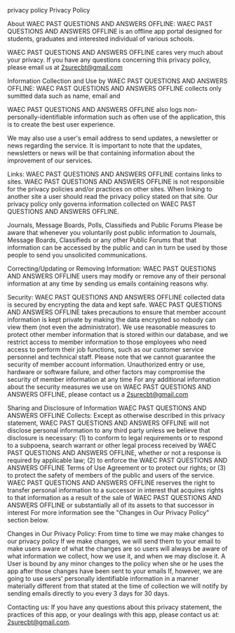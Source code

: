 privacy policy Privacy Policy

About WAEC PAST QUESTIONS AND ANSWERS OFFLINE: WAEC PAST QUESTIONS AND ANSWERS OFFLINE is an offline app portal designed for students, graduates and interested individual of various schools.

WAEC PAST QUESTIONS AND ANSWERS OFFLINE cares very much about your privacy. If you have any questions concerning this privacy policy, please email us at 2surecbt@gmail.com

Information Collection and Use by WAEC PAST QUESTIONS AND ANSWERS OFFLINE: WAEC PAST QUESTIONS AND ANSWERS OFFLINE collects only sumitted data such as name, email and 

WAEC PAST QUESTIONS AND ANSWERS OFFLINE also logs non-personally-identifiable information such as often use of the application, this is to create the best user experience.

We may also use a user's email address to send updates, a newsletter or news regarding the service. It is important to note that the updates, newsletters or news will be that containing information about the improvement of our services.

Links: WAEC PAST QUESTIONS AND ANSWERS OFFLINE contains links to sites. WAEC PAST QUESTIONS AND ANSWERS OFFLINE is not responsible for the privacy policies and/or practices on other sites. When linking to another site a user should read the privacy policy stated on that site. Our privacy policy only governs information collected on WAEC PAST QUESTIONS AND ANSWERS OFFLINE.

Journals, Message Boards, Polls, Classifieds and Public Forums Please be aware that whenever you voluntarily post public information to Journals, Message Boards, Classifieds or any other Public Forums that that information can be accessed by the public and can in turn be used by those people to send you unsolicited communications.

Correcting/Updating or Removing Information: WAEC PAST QUESTIONS AND ANSWERS OFFLINE users may modify or remove any of their personal information at any time by sending us emails containing reasons why.

Security: WAEC PAST QUESTIONS AND ANSWERS OFFLINE collected data is secured by encrypting the data and kept safe. WAEC PAST QUESTIONS AND ANSWERS OFFLINE takes precautions to ensure that member account information is kept private by making the data encrypted so nobody can view them (not even the administrator). We use reasonable measures to protect other member information that is stored within our database, and we restrict access to member information to those employees who need access to perform their job functions, such as our customer service personnel and technical staff. Please note that we cannot guarantee the security of member account information. Unauthorized entry or use, hardware or software failure, and other factors may compromise the security of member information at any time For any additional information about the security measures we use on WAEC PAST QUESTIONS AND ANSWERS OFFLINE, please contact us a 2surecbt@gmail.com

Sharing and Disclosure of Information WAEC PAST QUESTIONS AND ANSWERS OFFLINE Collects: Except as otherwise described in this privacy statement, WAEC PAST QUESTIONS AND ANSWERS OFFLINE will not disclose personal information to any third party unless we believe that disclosure is necessary: (1) to conform to legal requirements or to respond to a subpoena, search warrant or other legal process received by WAEC PAST QUESTIONS AND ANSWERS OFFLINE, whether or not a response is required by applicable law; (2) to enforce the WAEC PAST QUESTIONS AND ANSWERS OFFLINE Terms of Use Agreement or to protect our rights; or (3) to protect the safety of members of the public and users of the service. WAEC PAST QUESTIONS AND ANSWERS OFFLINE reserves the right to transfer personal information to a successor in interest that acquires rights to that information as a result of the sale of WAEC PAST QUESTIONS AND ANSWERS OFFLINE or substantially all of its assets to that successor in interest For more information see the "Changes in Our Privacy Policy" section below.

Changes in Our Privacy Policy: From time to time we may make changes to our privacy policy If we make changes, we will send them to your email to make users aware of what the changes are so users will always be aware of what information we collect, how we use it, and when we may disclose it. A User is bound by any minor changes to the policy when she or he uses the app after those changes have been sent to your emails If, however, we are going to use users' personally identifiable information in a manner materially different from that stated at the time of collection we will notify by sending emails directly to you every 3 days for 30 days.

Contacting us: If you have any questions about this privacy statement, the practices of this app, or your dealings with this app, please contact us at: 2surecbt@gmail.com.
